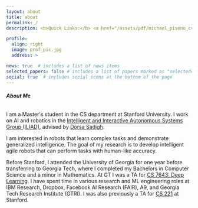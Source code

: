```yaml
---
layout: about
title: about
permalink: /
description: <b>Quick Links:</b> <a href="/assets/pdf/michael_piseno_cv.pdf", target="_blank">CV</a>

profile:
  align: right
  image: prof_pic.jpg
  address: >

news: true  # includes a list of news items
selected_papers: false # includes a list of papers marked as "selected={true}"
social: true  # includes social icons at the bottom of the page
---
```


###### <b>About Me</b>

I am a Master's student in the CS department at Stanford University. I work on AI and robotics in the <a href="https://iliad.stanford.edu/">Intelligent and Interactive Autonomous Systems Group (ILIAD)</a>, advised by <a href="https://dorsa.fyi/">Dorsa Sadigh</a>.

I am interested in robots that learn complex tasks and demonstrate generalized intelligence. The goal of my research is to develop intelligent agile robots that can perform tasks with human-like accuracy.

Before Stanford, I attended the University of Georgia for one year before transferring to Georgia Tech, where I completed my Bachelors in Computer Science and a minor in Mathematics. At GT I was a TA for [CS 7643: Deep Learning](https://www.cc.gatech.edu/classes/AY2021/cs7643_fall/). I have spent time in various research and ML engineering roles at IBM Research, Dropbox, Facebook AI Research (FAIR), A9, and Georgia Tech Research Institute (GTRI). I was also previously a TA for [CS 221](https://stanford-cs221.github.io/autumn2021/) at Stanford.


